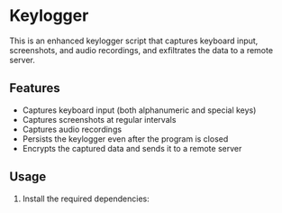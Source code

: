 # Keylogger

This is an enhanced keylogger script that captures keyboard input, screenshots, and audio recordings, and exfiltrates the data to a remote server.

## Features
- Captures keyboard input (both alphanumeric and special keys)
- Captures screenshots at regular intervals
- Captures audio recordings
- Persists the keylogger even after the program is closed
- Encrypts the captured data and sends it to a remote server

## Usage
1. Install the required dependencies:
